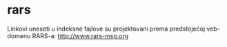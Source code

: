 # rars
Linkovi uneseti u indeksne fajlove su projektovani prema predstojećoj veb-domenu RARS-a: http://www.rars-msp.org
